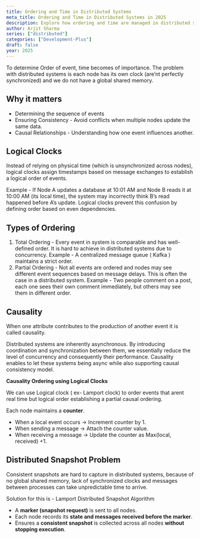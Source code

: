 ```yaml
---
title: Ordering and Time in Distributed Systems
meta_title: Ordering and Time in Distributed Systems in 2025
description: Explore how ordering and time are managed in distributed systems. Learn about vector clocks, logical clocks, and synchronization challenges in 2025’s distributed environments.
author: Arjit Sharma
series: ["distributed"]
categories: ["Development-Plus"]
draft: false
year: 2025
---
```


To determine Order of event, time becomes of importance. The problem with distributed systems is each node has its own clock (are’nt perfectly synchronized) and we do not have a global shared memory.

## Why it matters

- Determining the sequence of events
- Ensuring Consistency - Avoid conflicts when multiple nodes update the same data.
- Causal Relationships - Understanding how one event influences another.

## Logical Clocks

Instead of relying on physical time (which is unsynchronized across nodes), logical clocks assign timestamps based on message exchanges to establish a logical order of events.

Example - If Node A updates a database at 10:01 AM and Node B reads it at 10:00 AM (its local time), the system may incorrectly think B’s read happened before A’s update. Logical clocks prevent this confusion by defining order based on even dependencies.

## Types of Ordering

1. Total Ordering - Every event in system is comparable and has well-defined order. It is hard to achieve in distributed systems due to concurrency.
Example - A centralized message queue ( Kafka ) maintains a strict order. 
2. Partial Ordering - Not all events are ordered and nodes may see different event sequences based on message delays. This is often the case in a distributed system.
Example - Two people comment on a post, each one sees their own comment immediately, but others may see them in different order.

## Causality

When one attribute contributes to the production of another event it is called causality.

Distributed systems are inherently asynchronous. By introducing coordination and synchronization between them, we essentially reduce the level of concurrency and consequently their performance. Causality enables to let these systems being async while also supporting causal consistency model.

**Causality Ordering using Logical Clocks**

We can use Logical clock ( ex- Lamport clock) to order events that arent real time but logical order establishing a partial causal ordering.

Each node maintains a **counter**.

- When a local event occurs → Increment counter by 1.
- When sending a message → Attach the counter value.
- When receiving a message → Update the counter as Max(local, received) +1.

## Distributed Snapshot Problem

Consistent snapshots are hard to capture in distributed systems, because of no global shared memory, lack of synchronized clocks and messages between processes can take unpredictable time to arrive.

Solution for this is - Lamport Distributed Snapshot Algorithm

- A **marker (snapshot request)** is sent to all nodes.
- Each node records its **state and messages received before the marker**.
- Ensures a **consistent snapshot** is collected across all nodes **without stopping execution**.
